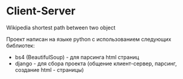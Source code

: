 # Client-Server
Wikipedia shortest path between two object

Проект написан на языке python c использованием следующих библиотек:
- bs4 (BeautifulSoup) - для парсинга html страниц
- django - для сбора проекта (общение клиент-сервер, парсинг, создание html - страницы)
